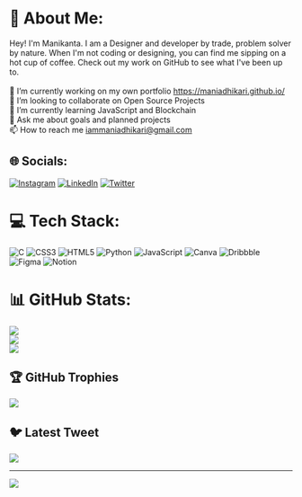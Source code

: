 # 🗿 About Me:
Hey! I'm Manikanta. I am a Designer and developer by trade, problem solver by nature. When I'm not coding or designing, you can find me sipping on a hot cup of coffee. Check out my work on GitHub to see what I've been up to.<br><br>🔭 I’m currently working on my own portfolio https://maniadhikari.github.io/<br>👯 I’m looking to collaborate on Open Source Projects<br>🌱 I’m currently learning JavaScript and Blockchain<br>💬 Ask me about goals and planned projects<br>📫 How to reach me iammaniadhikari@gmail.com


## 🌐 Socials:
[![Instagram](https://img.shields.io/badge/Instagram-%23E4405F.svg?logo=Instagram&logoColor=white)](https://instagram.com/maniadhikarii) [![LinkedIn](https://img.shields.io/badge/LinkedIn-%230077B5.svg?logo=linkedin&logoColor=white)](https://linkedin.com/in/maniadhikari) [![Twitter](https://img.shields.io/badge/Twitter-%231DA1F2.svg?logo=Twitter&logoColor=white)](https://twitter.com/maniadhikarii) 

# 💻 Tech Stack:
![C](https://img.shields.io/badge/c-%2300599C.svg?style=flat&logo=c&logoColor=white) ![CSS3](https://img.shields.io/badge/css3-%231572B6.svg?style=flat&logo=css3&logoColor=white) ![HTML5](https://img.shields.io/badge/html5-%23E34F26.svg?style=flat&logo=html5&logoColor=white) ![Python](https://img.shields.io/badge/python-3670A0?style=flat&logo=python&logoColor=ffdd54) ![JavaScript](https://img.shields.io/badge/javascript-%23323330.svg?style=flat&logo=javascript&logoColor=%23F7DF1E) ![Canva](https://img.shields.io/badge/Canva-%2300C4CC.svg?style=flat&logo=Canva&logoColor=white) ![Dribbble](https://img.shields.io/badge/Dribbble-EA4C89?style=flat&logo=dribbble&logoColor=white) 	![Figma](https://img.shields.io/badge/figma-%23F24E1E.svg?style=flat&logo=figma&logoColor=white) ![Notion](https://img.shields.io/badge/Notion-%23000000.svg?style=flat&logo=notion&logoColor=white)
# 📊 GitHub Stats:
![](https://github-readme-stats.vercel.app/api?username=maniadhikari&theme=dark&hide_border=false&include_all_commits=true&count_private=false)<br/>
![](https://github-readme-streak-stats.herokuapp.com/?user=maniadhikari&theme=dark&hide_border=false)<br/>
![](https://github-readme-stats.vercel.app/api/top-langs/?username=maniadhikari&theme=dark&hide_border=false&include_all_commits=true&count_private=false&layout=compact)

## 🏆 GitHub Trophies
![](https://github-profile-trophy.vercel.app/?username=maniadhikari&theme=tokyonight&no-frame=true&no-bg=false&margin-w=4)

## 🐦 Latest Tweet
[![](https://gtce.itsvg.in/api?username=maniadhikarii)](https://github.com/VishwaGauravIn/github-twitter-card-embed)

---
[![](https://visitcount.itsvg.in/api?id=maniadhikari&icon=6&color=1)](https://visitcount.itsvg.in)

<!-- Proudly created with GPRM ( https://gprm.itsvg.in ) -->
